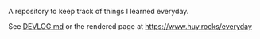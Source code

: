 A repository to keep track of things I learned everyday.

See [DEVLOG.md](DEVLOG.md) or the rendered page at https://www.huy.rocks/everyday
